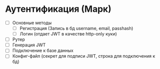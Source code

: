 # Аутентификация (Марк)

- [ ] Основные методы
  - [ ] Регистрация (Запись в бд username, email, passhash)
  - [ ] Логин (отдает JWT в качестве http-only куки)
- [ ] Рутер
- [ ] Генерация JWT
- [ ] Подключение к базе данных
- [ ] Конфиг-файл (секрет для подписи JWT, строка для подключения к бд)